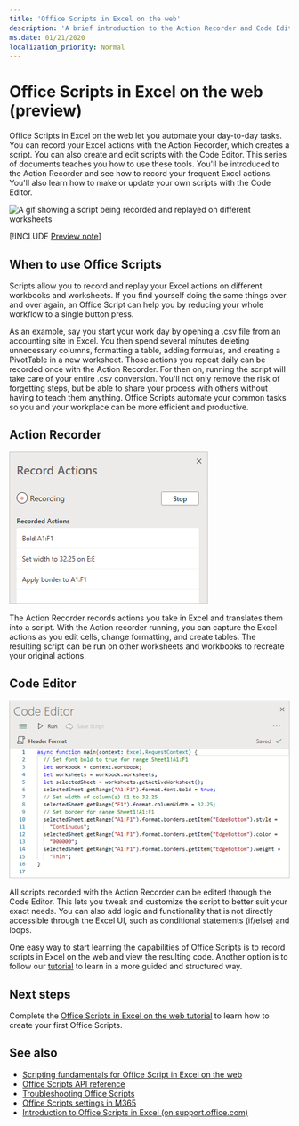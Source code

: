 ```yaml
---
title: 'Office Scripts in Excel on the web'
description: 'A brief introduction to the Action Recorder and Code Editor for Office Scripts.'
ms.date: 01/21/2020
localization_priority: Normal
---
```


# Office Scripts in Excel on the web (preview)

Office Scripts in Excel on the web let you automate your day-to-day tasks. You can record your Excel actions with the Action Recorder, which creates a script. You can also create and edit scripts with the Code Editor. This series of documents teaches you how to use these tools. You'll be introduced to the Action Recorder and see how to record your frequent Excel actions. You'll also learn how to make or update your own scripts with the Code Editor.

![A gif showing a script being recorded and replayed on different worksheets](../images/teaser-animation.gif)

[!INCLUDE [Preview note](../includes/preview-note.md)]

## When to use Office Scripts

Scripts allow you to record and replay your Excel actions on different workbooks and worksheets. If you find yourself doing the same things over and over again, an Office Script can help you by reducing your whole workflow to a single button press.

As an example, say you start your work day by opening a .csv file from an accounting site in Excel. You then spend several minutes deleting unnecessary columns, formatting a table, adding formulas, and creating a PivotTable in a new worksheet. Those actions you repeat daily can be recorded once with the Action Recorder. For then on, running the script will take care of your entire .csv conversion. You'll not only remove the risk of forgetting steps, but be able to share your process with others without having to teach them anything. Office Scripts automate your common tasks so you and your workplace can be more efficient and productive.

## Action Recorder

![The Action Recorder after recording several actions.](../images/action-recorder-intro.png)

The Action Recorder records actions you take in Excel and translates them into a script. With the Action recorder running, you can capture the Excel actions as you edit cells, change formatting, and create tables. The resulting script can be run on other worksheets and workbooks to recreate your original actions.

## Code Editor

![The Code Editor showing the script code for the above script.](../images/code-editor-intro.png)

All scripts recorded with the Action Recorder can be edited through the Code Editor. This lets you tweak and customize the script to better suit your exact needs. You can also add logic and functionality that is not directly accessible through the Excel UI, such as conditional statements (if/else) and loops.

One easy way to start learning the capabilities of Office Scripts is to record scripts in Excel on the web and view the resulting code. Another option is to follow our [tutorial](../tutorials/excel-tutorial.md) to learn in a more guided and structured way.

## Next steps

Complete the [Office Scripts in Excel on the web tutorial](../tutorials/excel-tutorial.md) to learn how to create your first Office Scripts.

## See also

- [Scripting fundamentals for Office Script in Excel on the web](../develop/scripting-fundamentals.md)
- [Office Scripts API reference](/javascript/api/office-scripts/overview)
- [Troubleshooting Office Scripts](../testing/troubleshooting.md)
- [Office Scripts settings in M365](https://support.office.com/article/office-scripts-settings-in-m365-19d3c51a-6ca2-40ab-978d-60fa49554dcf)
- [Introduction to Office Scripts in Excel (on support.office.com)](https://support.office.com/article/introduction-to-office-scripts-in-excel-9fbe283d-adb8-4f13-a75b-a81c6baf163a)

